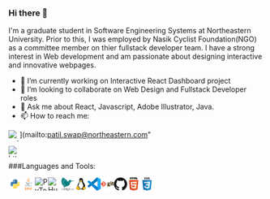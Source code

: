 ### Hi there 👋


I'm a graduate student in Software Engineering Systems at Northeastern University. Prior to this, I was employed by Nasik Cyclist Foundation(NGO) as a committee member on thier fullstack developer team. I have a strong interest in Web development and am passionate about designing interactive and innovative webpages.

- 🔭 I’m currently working on Interactive React  Dashboard project
- 👯 I’m looking to collaborate on Web Design and Fullstack Developer roles
- 💬 Ask me about React, Javascript, Adobe Illustrator, Java.
- 📫 How to reach me:

<img align="left" alt="patil.swap@northeastern.com| E-mail" title="patil.swap@northeastern.com" width="22px" height="22px" src="https://cdn.jsdelivr.net/npm/simple-icons@3.13.0/icons/gmail.svg"/>](mailto:patil.swap@northeastern.com"

[<img align="left" alt="https://www.linkedin.com/in/swapnil-patil-5b0b70215/ | LinkedIn" title="https://www.linkedin.com/in/swapnil-patil-5b0b70215/" width="22px" height="22px" src="https://github.com/FortAwesome/Font-Awesome/blob/master/svgs/brands/linkedin-in.svg" />](https://www.linkedin.com/in/swapnil-patil-5b0b70215/)
<br>

###Languages and Tools:

<div>
<img align="left" alt="Python" width="26px" height="26px" title="Python" src="https://raw.githubusercontent.com/github/explore/80688e429a7d4ef2fca1e82350fe8e3517d3494d/topics/python/python.png"/>
<img align="left" alt="Java" width="26px" height="26px" title="Java" src="https://raw.githubusercontent.com/github/explore/80688e429a7d4ef2fca1e82350fe8e3517d3494d/topics/java/java.png" />
<img align="left" alt="PyTorch" width="26px" height="26px"title="PyTorch" src="https://github.com/pytorch/pytorch/blob/master/docs/source/_static/img/pytorch-logo-flame.svg" />
<img align="left" alt="HuggingFace" width="26px" height="26px" title="HuggingFace" src="https://huggingface.co/front/assets/huggingface_logo.svg" />
<img align="left" alt="LaTeX" width="26px" height="26px" title="LaTeX" src="https://raw.githubusercontent.com/github/explore/80688e429a7d4ef2fca1e82350fe8e3517d3494d/topics/latex/latex.png" />
<img align="left" alt="Linux" width="26px" height="26px"title="Linux" src="https://raw.githubusercontent.com/github/explore/80688e429a7d4ef2fca1e82350fe8e3517d3494d/topics/linux/linux.png" />
<img align="left" alt="Visual Studio Code" width="26px" height="26px" title="VSCode" src="https://raw.githubusercontent.com/github/explore/80688e429a7d4ef2fca1e82350fe8e3517d3494d/topics/visual-studio-code/visual-studio-code.png" />
<img align="left" alt="Git" width="26px"  height="26px" title="Git" src="https://raw.githubusercontent.com/github/explore/80688e429a7d4ef2fca1e82350fe8e3517d3494d/topics/git/git.png" />
<img align="left" alt="GitHub" width="26px" height="26px" title="GitHub" src="https://raw.githubusercontent.com/github/explore/78df643247d429f6cc873026c0622819ad797942/topics/github/github.png" />
<img align="left" alt="HTML5" width="26px" height="26px"  title="HTML5" src="https://raw.githubusercontent.com/github/explore/80688e429a7d4ef2fca1e82350fe8e3517d3494d/topics/html/html.png" />
<img align="left" alt="CSS" width="26px" height="26px"  title="CSS" src="https://raw.githubusercontent.com/github/explore/80688e429a7d4ef2fca1e82350fe8e3517d3494d/topics/css/css.png" />
</div>

<!--
**Swapnil-Narendra-Patil/Swapnil-Narendra-Patil** is a ✨ _special_ ✨ repository because its `README.md` (this file) appears on your GitHub profile.

Here are some ideas to get you started:

- 🔭 I’m currently working on Interactive React  Dashboard project
- 👯 I’m looking to collaborate on Web Design and Fullstack Developer roles
- 💬 Ask me about React, Javascript, Adobe Illustrator, Java.
- 📫 How to reach me: swapnilpatil0926@gmail.com, patil.swap@northeastern.edu
-->
